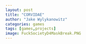 ```yaml
---
layout: post
title: "CORVIDAE"
author: "Jake Wylykanowitz"
categories: games
tags: [games,projects]
image: FuckSocietyD4MaskBreak.PNG
---
```

